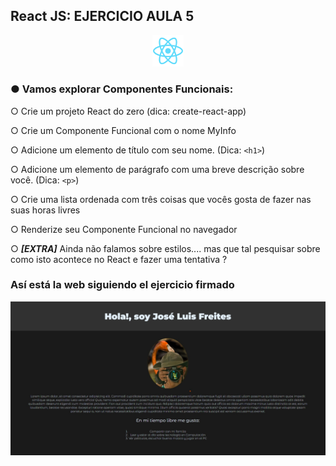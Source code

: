 ## React JS: EJERCICIO AULA 5

<p align="center">
    <img width="10%" src="https://github.com/JLbr2022/react-ejercicio-aula-05/blob/master/src/components/images/logo192.png?raw=true"> 
</p>

### ● Vamos explorar Componentes Funcionais:

○ Crie um projeto React do zero (dica: create-react-app)

○ Crie um Componente Funcional com o nome MyInfo

○ Adicione um elemento de título com seu nome. (Dica: `<h1>`)

○ Adicione um elemento de parágrafo com uma breve descrição sobre você. (Dica: `<p>`)

○ Crie uma lista ordenada com três coisas que vocês gosta de fazer nas suas horas livres

○ Renderize seu Componente Funcional no navegador

○ **_[EXTRA]_** Ainda não falamos sobre estilos.... mas que tal pesquisar sobre como isto acontece no React e fazer uma tentativa ?

### Así está la web siguiendo el ejercicio firmado

![enter image description here](https://github.com/JLbr2022/react-ejercicio-aula-05/blob/master/src/components/images/imageWeb.jpg?raw=true)
